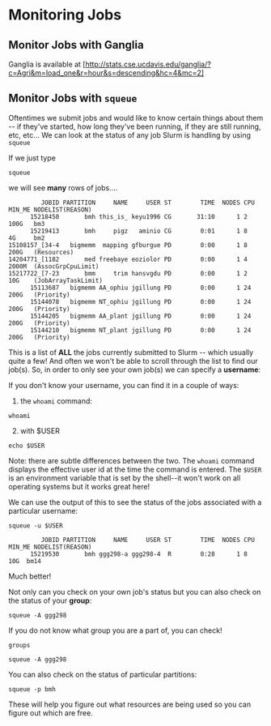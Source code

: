 # Monitoring Jobs

## Monitor Jobs with Ganglia

Ganglia is available at [http://stats.cse.ucdavis.edu/ganglia/?c=Agri&m=load_one&r=hour&s=descending&hc=4&mc=2]

## Monitor Jobs with `squeue`

Oftentimes we submit jobs and would like to know certain things about them -- if they've started, how long they've been running, if they are still running, etc, etc... We can look at the status of any job Slurm is handling by using `squeue`

If we just type

```Shell
squeue
```

we will see **many** rows of jobs....


```Shell
         JOBID PARTITION     NAME     USER ST        TIME  NODES CPU MIN_ME NODELIST(REASON)
      15218450       bmh this_is_ keyu1996 CG       31:10      1 2   100G   bm3
      15219413       bmh     pigz   aminio CG        0:01      1 8   4G     bm2
15108157_[34-4   bigmemm  mapping gfburgue PD        0:00      1 8   200G   (Resources)
14204771_[1182       med freebaye eoziolor PD        0:00      1 4   2000M  (AssocGrpCpuLimit)
15217722_[7-23       bmm     trim hansvgdu PD        0:00      1 2   10G    (JobArrayTaskLimit)
      15113687   bigmemm AA_ophiu jgillung PD        0:00      1 24  200G   (Priority)
      15144078   bigmemm NT_ophiu jgillung PD        0:00      1 24  200G   (Priority)
      15144205   bigmemm AA_plant jgillung PD        0:00      1 24  200G   (Priority)
      15144210   bigmemm NT_plant jgillung PD        0:00      1 24  200G   (Priority)
```

This is a list of **ALL** the jobs currently submitted to Slurm -- which usually quite a few! And often we won't be able to scroll through the list to find our job(s). So, in order to only see your own job(s) we can specify a **username**:

 If you don't know your username, you can find it in a couple of ways: 

1. the `whoami` command:

```Shell
whoami
```

2. with  $USER

```Shell
echo $USER
```

Note: there are subtle differences between the two. The `whoami` command displays the effective user id at the time the command is entered. The `$USER` is an environment variable that is set by the shell--it won't work on all operating systems but it works great here!

We can use the output of this to see the status of the jobs associated with a particular username:

```Shell
squeue -u $USER
```

```Shell
         JOBID PARTITION     NAME     USER ST        TIME  NODES CPU MIN_ME NODELIST(REASON)
      15219530       bmh ggg298-a ggg298-4  R        0:28      1 8   10G  bm14
```

Much better!

Not only can you check on your own job's status but you can also check on the status of your **group**:

```Shell
squeue -A ggg298
```

If you do not know what group you are a part of, you can check!

```Shell
groups
```

```Shell
squeue -A ggg298
```

You can also check on the status of particular partitions:

```Shell
squeue -p bmh
```

These will help you figure out what resources are being used so you can figure out which are free.

